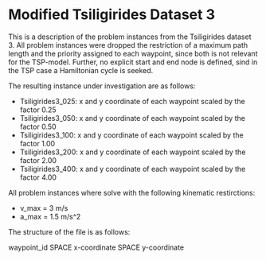 # Modified Tsiligirides Dataset 3
This is a description of the problem instances from the Tsiligirides dataset 3.
All problem instances were dropped the restriction of a maximum path length and the priority assigned to each waypoint, since both is not relevant for the TSP-model. Further, no explicit start and end node is defined, sind in the TSP case a Hamiltonian cycle is seeked.

The resulting instance under investigation are as follows:
- Tsiligirides3_025: x and y coordinate of each waypoint scaled by the factor 0.25
- Tsiligirides3_050: x and y coordinate of each waypoint scaled by the factor 0.50
- Tsiligirides3_100: x and y coordinate of each waypoint scaled by the factor 1.00
- Tsiligirides3_200: x and y coordinate of each waypoint scaled by the factor 2.00
- Tsiligirides3_400: x and y coordinate of each waypoint scaled by the factor 4.00

All problem instances where solve with the following kinematic restirctions:
- v_max = 3 m/s
- a_max = 1.5 m/s^2

The structure of the file is as follows: 

waypoint_id SPACE x-coordinate SPACE y-coordinate

